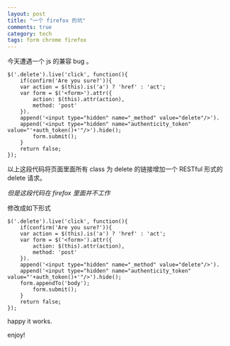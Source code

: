 ```yaml
---
layout: post
title: "一个 firefox 的坑"
comments: true
category: tech 
tags: form chrome firefox
---
```


今天遭遇一个 js 的兼容 bug 。

<!--more-->

    $('.delete').live('click', function(){
        if(confirm('Are you sure?')){
        var action = $(this).is('a') ? 'href' : 'act';
        var form = $('<form>').attr({
            action: $(this).attr(action),
            method: 'post'
        }).
        append('<input type="hidden" name="_method" value="delete"/>').
        append('<input type="hidden" name="authenticity_token" value="'+auth_token()+'"/>').hide();
            form.submit();
        }
        return false;
    });

以上这段代码将页面里面所有 class 为 delete 的链接增加一个 RESTful 形式的 delete 请求。

*但是这段代码在 firefox 里面并不工作*

修改成如下形式

    $('.delete').live('click', function(){
        if(confirm('Are you sure?')){
        var action = $(this).is('a') ? 'href' : 'act';
        var form = $('<form>').attr({
            action: $(this).attr(action),
            method: 'post'
        }).
        append('<input type="hidden" name="_method" value="delete"/>').
        append('<input type="hidden" name="authenticity_token" value="'+auth_token()+'"/>').hide();
        form.appendTo('body');
            form.submit();
        }
        return false;
    });

happy it works.

enjoy!
